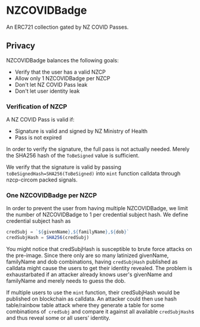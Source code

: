 # NZCOVIDBadge

An ERC721 collection gated by NZ COVID Passes.

## Privacy

NZCOVIDBadge balances the following goals:

- Verify that the user has a valid NZCP
- Allow only 1 NZCOVIDBadge per NZCP
- Don't let NZ COVID Pass leak
- Don't let user identity leak

### Verification of NZCP

A NZ COVID Pass is valid if:
- Signature is valid and signed by NZ Ministry of Health
- Pass is not expired

In order to verify the signature, the full pass is not actually needed. Merely the SHA256 hash of the `ToBeSigned` value is sufficient.

We verify that the signature is valid by passing `toBeSignedHash=SHA256(ToBeSigned)` into `mint` function calldata through nzcp-circom packed signals.

### One NZCOVIDBadge per NZCP

In order to prevent the user from having multiple NZCOVIDBadge, we limit the number of NZCOVIDBadge to 1 per credential subject hash. We define credential subject hash as

```javascript
credSubj = `${givenName},${familyName},${dob}`
credSubjHash = SHA256(credSubj)
```

You might notice that credSubjHash is susceptible to brute force attacks on the pre-image. Since there only are so many latinized givenName, familyName and dob combinations, having `credSubjHash` published as calldata might cause the users to get their identity revealed. The problem is exhaustarbated if an attacker already knows user's givenName and familyName and merely needs to guess the dob.

If multiple users to use the `mint` function, their credSubjHash would be published on blockchain as calldata. An attacker could then use hash table/rainbow table attack where they generate a table for some combinations of` credSubj` and compare it against all available `credSubjHash`s and thus reveal some or all users' identity.
